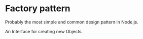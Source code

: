 # Factory pattern

Probably the most simple and common design pattern in Node.js.

An Interface for creating new Objects.

